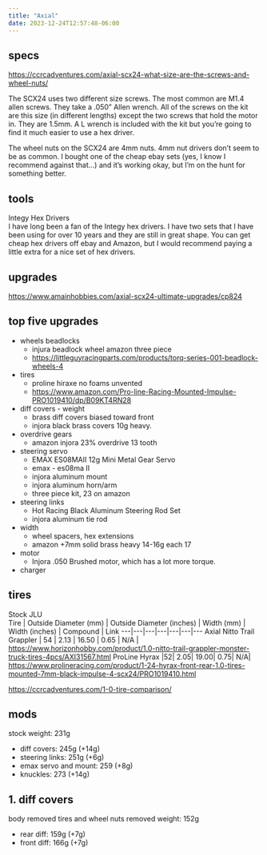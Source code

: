 ```yaml
---
title: "Axial"
date: 2023-12-24T12:57:48-06:00
---
```


## specs
https://ccrcadventures.com/axial-scx24-what-size-are-the-screws-and-wheel-nuts/  

The SCX24 uses two different size screws. The most common are M1.4 allen screws. They take a .050” Allen wrench. All of the screws on the kit are this size (in different lengths) except the two screws that hold the motor in. They are 1.5mm. A L wrench is included with the kit but you’re going to find it much easier to use a hex driver.

The wheel nuts on the SCX24 are 4mm nuts. 4mm nut drivers don’t seem to be as common. I bought one of the cheap ebay sets (yes, I know I recommend against that…) and it’s working okay, but I’m on the hunt for something better.

## tools 
Integy Hex Drivers  
I have long been a fan of the Integy hex drivers. I have two sets that I have been using for over 10 years and they are still in great shape. You can get cheap hex drivers off ebay and Amazon, but I would recommend paying a little extra for a nice set of hex drivers.

## upgrades 
https://www.amainhobbies.com/axial-scx24-ultimate-upgrades/cp824  


## top five upgrades
- wheels beadlocks
  - injura beadlock wheel amazon three piece 
  - https://littleguyracingparts.com/products/torq-series-001-beadlock-wheels-4
- tires
  - proline hiraxe no foams unvented 
  - https://www.amazon.com/Pro-line-Racing-Mounted-Impulse-PRO1019410/dp/B09KT4RN28
- diff covers - weight 
  - brass diff covers biased toward front
  - injora black brass covers 10g heavy.
- overdrive gears
  - amazon injora 23% overdrive 13 tooth  
- steering servo
  - EMAX ES08MAII 12g Mini Metal Gear Servo
  - emax - es08ma II
  - injora aluminum mount
  - injora aluminum horn/arm
  - three piece kit, 23 on amazon
- steering links
  - Hot Racing Black Aluminum Steering Rod Set
  - injora aluminum tie rod
- width
  - wheel spacers, hex extensions 
  - amazon +7mm solid brass heavy 14-16g each 17
- motor
  - Injora .050 Brushed motor, which has a lot more torque.
- charger


## tires
Stock JLU  
Tire	| Outside Diameter (mm)	| Outside Diameter (inches) |	Width (mm)	|  Width (inches) |	Compound	| Link
---|---|---|---|---|---|---
Axial Nitto Trail Grappler | 54 |	2.13 |	16.50 |	0.65 |	N/A |	https://www.horizonhobby.com/product/1.0-nitto-trail-grappler-monster-truck-tires-4pcs/AXI31567.html
ProLine Hyrax	|52|	2.05|	19.00|	0.75|	N/A|	https://www.prolineracing.com/product/1-24-hyrax-front-rear-1.0-tires-mounted-7mm-black-impulse-4-scx24/PRO1019410.html

https://ccrcadventures.com/1-0-tire-comparison/  


## mods
stock weight: 231g
+ diff covers: 245g (+14g)
+ steering links: 251g (+6g)
+ emax servo and mount: 259 (+8g)
+ knuckles: 273 (+14g)

## 1. diff covers
body removed
tires and wheel nuts removed 
weight: 152g
+ rear diff: 159g (+7g)
+ front diff: 166g (+7g)


